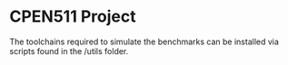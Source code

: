 # CPEN511 Project

The toolchains required to simulate the benchmarks can be installed via scripts found in the /utils folder.
